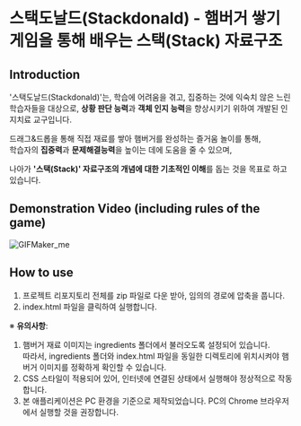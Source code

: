 # 스택도날드(Stackdonald) - 햄버거 쌓기 게임을 통해 배우는 스택(Stack) 자료구조 
## Introduction
'스택도날드(Stackdonald)'는, 학습에 어려움을 겪고, 집중하는 것에 익숙치 않은 느린 학습자들을 대상으로,
**상황 판단 능력**과 **객체 인지 능력**을 향상시키기 위하여 개발된 인지치료 교구입니다.

드래그&드롭을 통해 직접 재료를 쌓아 햄버거를 완성하는 즐거움 놀이를 통해,  
학습자의 **집중력**과 **문제해결능력**을 높이는 데에 도움을 줄 수 있으며,

나아가 **'스택(Stack)' 자료구조의 개념에 대한 기초적인 이해**를 돕는 것을 목표로 하고 있습니다.

## Demonstration Video (including rules of the game)
![GIFMaker_me](https://github.com/user-attachments/assets/1be3e8df-2047-4875-8f85-2a361483f94c)

## How to use
1. 프로젝트 리포지토리 전체를 zip 파일로 다운 받아, 임의의 경로에 압축을 풉니다.
2. index.html 파일을 클릭하여 실행합니다.

※ **유의사항**:
1. 햄버거 재료 이미지는 ingredients 폴더에서 불러오도록 설정되어 있습니다.  
   따라서, ingredients 폴더와 index.html 파일을 동일한 디렉토리에 위치시켜야
   햄버거 이미지를 정확하게 확인할 수 있습니다.
3. CSS 스타일이 적용되어 있어, 인터넷에 연결된 상태에서 실행해야 정상적으로 작동합니다.
4. 본 애플리케이션은 PC 환경을 기준으로 제작되었습니다. PC의 Chrome 브라우저에서 실행할 것을 권장합니다.
